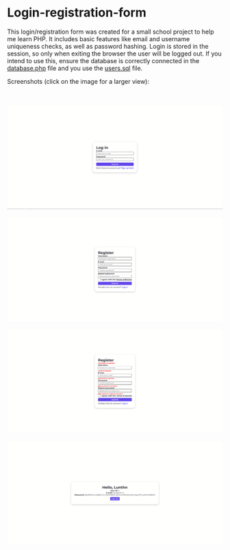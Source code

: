 # Login-registration-form 
This login/registration form was created for a small school project to help me learn PHP. It includes basic features like email and username uniqueness checks, as well as password hashing. Login is stored in the session, so only when exiting the browser the user will be logged out. If you intend to use this, ensure the database is correctly connected in the [database.php](https://github.com/Lunthn/Login-registration-form/blob/main/database.php) file and you use the [users.sql](https://github.com/Lunthn/Login-registration-form/blob/main/users.sql) file.

Screenshots (click on the image for a larger view):

<br>
<br>
<img src="screenshots/screenshot1.png">
<br>
<br>
<img src="screenshots/screenshot2.png">
<br>
<br>
<img src="screenshots/screenshot3.png">
<br>
<br>
<img src="screenshots/screenshot4.png">
<br>
<br>

